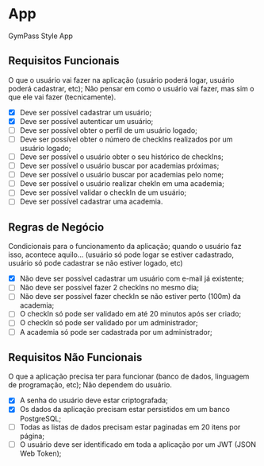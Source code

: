 # App
GymPass Style App

## Requisitos Funcionais
O que o usuário vai fazer na aplicação (usuário poderá logar, usuário poderá cadastrar, etc);
Não pensar em como o usuário vai fazer, mas sim o que ele vai fazer (tecnicamente).

- [x] Deve ser possível cadastrar um usuário;
- [x] Deve ser possível autenticar um usuário;
- [ ] Deve ser possível obter o perfil de um usuário logado;
- [ ] Deve ser possível obter o número de checkIns realizados por um usuário logado;
- [ ] Deve ser possível o usuário obter o seu histórico de checkIns;
- [ ] Deve ser possível o usuário buscar por academias próximas;
- [ ] Deve ser possível o usuário buscar por academias pelo nome;
- [ ] Deve ser possível o usuário realizar chekIn em uma academia;
- [ ] Deve ser possível validar o checkIn de um usuário; 
- [ ] Deve ser possível cadastrar uma academia.

## Regras de Negócio
Condicionais para o funcionamento da aplicação; quando o usuário faz isso, acontece aquilo... (usuário só pode logar se estiver cadastrado, usuário só pode cadastrar se não estiver logado, etc)

- [x] Não deve ser possível cadastrar um usuário com e-mail já existente;
- [ ] Não deve ser possível fazer 2 checkIns no mesmo dia;
- [ ] Não deve ser possível fazer checkIn se não estiver perto (100m) da academia;
- [ ] O checkIn só pode ser validado em até 20 minutos após ser criado;
- [ ] O checkIn só pode ser validado por um administrador;
- [ ] A academia só pode ser cadastrada por um administrador;

## Requisitos Não Funcionais
O que a aplicação precisa ter para funcionar (banco de dados, linguagem de programação, etc);
Não dependem do usuário.

- [x] A senha do usuário deve estar criptografada;
- [x] Os dados da aplicação precisam estar persistidos em um banco PostgreSQL;
- [ ] Todas as listas de dados precisam estar paginadas em 20 itens por página;
- [ ] O usuário deve ser identificado em toda a aplicação por um JWT (JSON Web Token);
